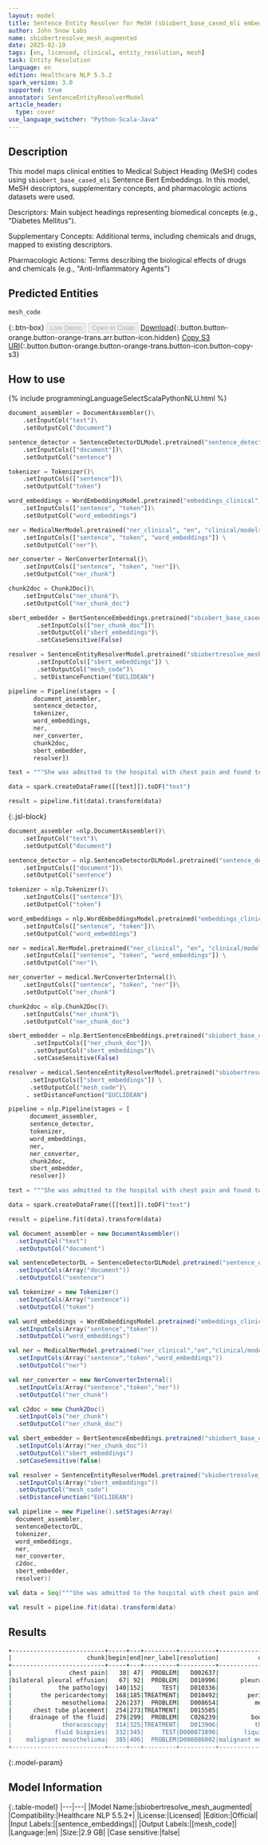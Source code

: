 ```yaml
---
layout: model
title: Sentence Entity Resolver for MeSH (sbiobert_base_cased_mli embeddings) - Augmented
author: John Snow Labs
name: sbiobertresolve_mesh_augmented
date: 2025-02-19
tags: [en, licensed, clinical, entity_resolution, mesh]
task: Entity Resolution
language: en
edition: Healthcare NLP 5.5.2
spark_version: 3.0
supported: true
annotator: SentenceEntityResolverModel
article_header:
  type: cover
use_language_switcher: "Python-Scala-Java"
---
```


## Description

This model maps clinical entities to Medical Subject Heading (MeSH) codes using `sbiobert_base_cased_mli` Sentence Bert Embeddings. In this model, MeSH descriptors, supplementary concepts, and pharmacologic actions datasets were used. 
 
Descriptors: Main subject headings representing biomedical concepts (e.g., "Diabetes Mellitus").
 
Supplementary Concepts: Additional terms, including chemicals and drugs, mapped to existing descriptors.
 
Pharmacologic Actions: Terms describing the biological effects of drugs and chemicals (e.g., "Anti-Inflammatory Agents")

## Predicted Entities

`mesh_code`

{:.btn-box}
<button class="button button-orange" disabled>Live Demo</button>
<button class="button button-orange" disabled>Open in Colab</button>
[Download](https://s3.amazonaws.com/auxdata.johnsnowlabs.com/clinical/models/sbiobertresolve_mesh_augmented_en_5.5.2_3.0_1739977582730.zip){:.button.button-orange.button-orange-trans.arr.button-icon.hidden}
[Copy S3 URI](s3://auxdata.johnsnowlabs.com/clinical/models/sbiobertresolve_mesh_augmented_en_5.5.2_3.0_1739977582730.zip){:.button.button-orange.button-orange-trans.button-icon.button-copy-s3}

## How to use



<div class="tabs-box" markdown="1">
{% include programmingLanguageSelectScalaPythonNLU.html %}
	
```python
document_assembler = DocumentAssembler()\
	.setInputCol("text")\
	.setOutputCol("document")

sentence_detector = SentenceDetectorDLModel.pretrained("sentence_detector_dl_healthcare", "en", "clinical/models") \
	.setInputCols(["document"])\
	.setOutputCol("sentence")

tokenizer = Tokenizer()\
	.setInputCols(["sentence"])\
	.setOutputCol("token")

word_embeddings = WordEmbeddingsModel.pretrained("embeddings_clinical", "en", "clinical/models")\
	.setInputCols(["sentence", "token"])\
	.setOutputCol("word_embeddings")

ner = MedicalNerModel.pretrained("ner_clinical", "en", "clinical/models") \
	.setInputCols(["sentence", "token", "word_embeddings"]) \
	.setOutputCol("ner")\

ner_converter = NerConverterInternal()\
	.setInputCols(["sentence", "token", "ner"])\
	.setOutputCol("ner_chunk")

chunk2doc = Chunk2Doc()\
	.setInputCols("ner_chunk")\
	.setOutputCol("ner_chunk_doc")

sbert_embedder = BertSentenceEmbeddings.pretrained("sbiobert_base_cased_mli",'en','clinical/models')\
        .setInputCols(["ner_chunk_doc"])\
        .setOutputCol("sbert_embeddings")\
        .setCaseSensitive(False)

resolver = SentenceEntityResolverModel.pretrained("sbiobertresolve_mesh_augmented","en","clinical/models") \
        .setInputCols(["sbert_embeddings"]) \
        .setOutputCol("mesh_code")\
       . setDistanceFunction("EUCLIDEAN")

pipeline = Pipeline(stages = [
       document_assembler,
       sentence_detector,
       tokenizer,
       word_embeddings,
       ner,
       ner_converter,
       chunk2doc,
       sbert_embedder,
       resolver])

text = """She was admitted to the hospital with chest pain and found to have bilateral pleural effusion, the right greater than the left. We reviewed the pathology obtained from the pericardectomy in March 2006, which was diagnostic of mesothelioma. At this time, chest tube placement occurred and thoracoscopy with fluid biopsies, which were performed, revealed malignant mesothelioma."""

data = spark.createDataFrame([[text]]).toDF("text")

result = pipeline.fit(data).transform(data)
```

{:.jsl-block}
```python
document_assembler =nlp.DocumentAssembler()\
	.setInputCol("text")\
	.setOutputCol("document")

sentence_detector = nlp.SentenceDetectorDLModel.pretrained("sentence_detector_dl_healthcare", "en", "clinical/models") \
	.setInputCols(["document"])\
	.setOutputCol("sentence")

tokenizer = nlp.Tokenizer()\
	.setInputCols(["sentence"])\
	.setOutputCol("token")

word_embeddings = nlp.WordEmbeddingsModel.pretrained("embeddings_clinical", "en", "clinical/models")\
	.setInputCols(["sentence", "token"])\
	.setOutputCol("word_embeddings")

ner = medical.NerModel.pretrained("ner_clinical", "en", "clinical/models") \
	.setInputCols(["sentence", "token", "word_embeddings"]) \
	.setOutputCol("ner")\

ner_converter = medical.NerConverterInternal()\
	.setInputCols(["sentence", "token", "ner"])\
	.setOutputCol("ner_chunk")

chunk2doc = nlp.Chunk2Doc()\
	.setInputCols("ner_chunk")\
	.setOutputCol("ner_chunk_doc")

sbert_embedder = nlp.BertSentenceEmbeddings.pretrained("sbiobert_base_cased_mli",'en','clinical/models')\
       .setInputCols(["ner_chunk_doc"])\
       .setOutputCol("sbert_embeddings")\
       .setCaseSensitive(False)

resolver = medical.SentenceEntityResolverModel.pretrained("sbiobertresolve_mesh_augmented","en","clinical/models") \
      .setInputCols(["sbert_embeddings"]) \
      .setOutputCol("mesh_code")\
     . setDistanceFunction("EUCLIDEAN")

pipeline = nlp.Pipeline(stages = [
      document_assembler,
      sentence_detector,
      tokenizer,
      word_embeddings,
      ner,
      ner_converter,
      chunk2doc,
      sbert_embedder,
      resolver])

text = """She was admitted to the hospital with chest pain and found to have bilateral pleural effusion, the right greater than the left. We reviewed the pathology obtained from the pericardectomy in March 2006, which was diagnostic of mesothelioma. At this time, chest tube placement occurred and thoracoscopy with fluid biopsies, which were performed, revealed malignant mesothelioma."""

data = spark.createDataFrame([[text]]).toDF("text")

result = pipeline.fit(data).transform(data)
```
```scala
val document_assembler = new DocumentAssembler()
  .setInputCol("text")
  .setOutputCol("document")

val sentenceDetectorDL = SentenceDetectorDLModel.pretrained("sentence_detector_dl_healthcare","en","clinical/models")
  .setInputCols(Array("document"))
  .setOutputCol("sentence")

val tokenizer = new Tokenizer()
  .setInputCols(Array("sentence"))
  .setOutputCol("token")

val word_embeddings = WordEmbeddingsModel.pretrained("embeddings_clinical","en","clinical/models")
  .setInputCols(Array("sentence","token"))
  .setOutputCol("word_embeddings")

val ner = MedicalNerModel.pretrained("ner_clinical","en","clinical/models")
  .setInputCols(Array("sentence","token","word_embeddings"))
  .setOutputCol("ner")

val ner_converter = new NerConverterInternal()
  .setInputCols(Array("sentence","token","ner"))
  .setOutputCol("ner_chunk")

val c2doc = new Chunk2Doc()
  .setInputCols("ner_chunk")
  .setOutputCol("ner_chunk_doc")

val sbert_embedder = BertSentenceEmbeddings.pretrained("sbiobert_base_cased_mli","en","clinical/models")
  .setInputCols(Array("ner_chunk_doc"))
  .setOutputCol("sbert_embeddings")
  .setCaseSensitive(false)

val resolver = SentenceEntityResolverModel.pretrained("sbiobertresolve_mesh_augmented","en","clinical/models")
  .setInputCols(Array("sbert_embeddings"))
  .setOutputCol("mesh_code")
  .setDistanceFunction("EUCLIDEAN")

val pipeline = new Pipeline().setStages(Array(
  document_assembler,
  sentenceDetectorDL,
  tokenizer,
  word_embeddings,
  ner,
  ner_converter,
  c2doc,
  sbert_embedder,
  resolver))

val data = Seq("""She was admitted to the hospital with chest pain and found to have bilateral pleural effusion, the right greater than the left. We reviewed the pathology obtained from the pericardectomy in March 2006, which was diagnostic of mesothelioma. At this time, chest tube placement occurred and thoracoscopy with fluid biopsies, which were performed, revealed malignant mesothelioma.""").toDF("text")

val result = pipeline.fit(data).transform(data)
```
</div>

## Results

```bash
+--------------------------+-----+---+---------+----------+----------------------+--------------------------------------------------------------------------------+
|                     chunk|begin|end|ner_label|resolution|           description|                                                                       all_codes|
+--------------------------+-----+---+---------+----------+----------------------+--------------------------------------------------------------------------------+
|                chest pain|   38| 47|  PROBLEM|   D002637|            chest pain|D002637:::D005157:::D059350:::D019547:::D015746:::D059226:::D020069:::D010146...|
|bilateral pleural effusion|   67| 92|  PROBLEM|   D010996|      pleural effusion|D010996:::D000069258:::D010490:::D016066:::D010995:::D011654:::D010998:::D016...|
|             the pathology|  140|152|     TEST|   D010336|             pathology|D010336:::D062528:::D037521:::D010335:::D002828:::D014774:::D020763:::C000630...|
|        the pericardectomy|  168|185|TREATMENT|   D010492|        pericardectomy|D010492:::D010491:::D011670:::D061645:::D002387:::D018700:::D064727:::D000069...|
|              mesothelioma|  226|237|  PROBLEM|   D008654|          mesothelioma|                              D008654:::D054363:::D000086002:::D018261:::D018301|
|      chest tube placement|  254|273|TREATMENT|   D015505|            chest tube|D015505:::D000069258:::D019616:::D013907:::D035441:::D013896:::D012121:::D002...|
|     drainage of the fluid|  279|299|  PROBLEM|   C026239|         bouin's fluid|C026239:::D019152:::D005440:::D004322:::D014882:::D013396:::D015916:::D014906...|
|              thoracoscopy|  314|325|TREATMENT|   D013906|          thoracoscopy|D013906:::D020708:::D035423:::D013907:::D000069258:::D013905:::D013897:::D035...|
|            fluid biopsies|  332|345|     TEST|D000073890|       liquid biopsies|D000073890:::D001706:::D005440:::D001707:::D001992:::C026239:::D010533:::D001...|
|    malignant mesothelioma|  385|406|  PROBLEM|D000086002|malignant mesothelioma|                              D000086002:::D008654:::D054363:::D018261:::C535700|
+--------------------------+-----+---+---------+----------+----------------------+--------------------------------------------------------------------------------+
```

{:.model-param}
## Model Information

{:.table-model}
|---|---|
|Model Name:|sbiobertresolve_mesh_augmented|
|Compatibility:|Healthcare NLP 5.5.2+|
|License:|Licensed|
|Edition:|Official|
|Input Labels:|[sentence_embeddings]|
|Output Labels:|[mesh_code]|
|Language:|en|
|Size:|2.9 GB|
|Case sensitive:|false|
